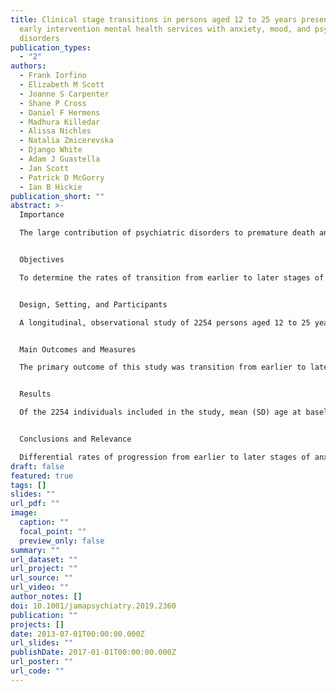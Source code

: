 ```yaml
---
title: Clinical stage transitions in persons aged 12 to 25 years presenting to
  early intervention mental health services with anxiety, mood, and psychotic
  disorders
publication_types:
  - "2"
authors:
  - Frank Iorfino
  - Elizabeth M Scott
  - Joanne S Carpenter
  - Shane P Cross
  - Daniel F Hermens
  - Madhura Killedar
  - Alissa Nichles
  - Natalia Zmicerevska
  - Django White
  - Adam J Guastella
  - Jan Scott
  - Patrick D McGorry
  - Ian B Hickie
publication_short: ""
abstract: >-
  Importance  

  The large contribution of psychiatric disorders to premature death and persistent disability among young people means that earlier identification and enhanced long-term care for those who are most at risk of developing life-threatening or chronic disorders is critical. Clinical staging as an adjunct to diagnosis to address emerging psychiatric disorders has been proposed for young people presenting for care; however, the longer-term utility of this system has not been established.


  Objectives  

  To determine the rates of transition from earlier to later stages of anxiety, mood, psychotic, or comorbid disorders and to identify the demographic and clinical characteristics that are associated with the time course of these transitions.


  Design, Setting, and Participants  

  A longitudinal, observational study of 2254 persons aged 12 to 25 years who obtained mental health care at 2 early intervention mental health services in Sydney, Australia, and were recruited to a research register between June 18, 2008, and July 24, 2018 (the Brain and Mind Centre Optymise Cohort).


  Main Outcomes and Measures  

  The primary outcome of this study was transition from earlier to later clinical stages. A multistate Markov model was used to examine demographic (ie, age, sex, engagement in education, employment, or both) and clinical (ie, social and occupational function, clinical presentation, personal history of mental illness, physical health comorbidities, treatment use, self-harm, suicidal thoughts and behaviors) factors associated with these transitions.


  Results  

  Of the 2254 individuals included in the study, mean (SD) age at baseline was 18.18 (3.33) years and 1330 (59.0%) were female. Data on race/ethnicity were not available. Median (interquartile range) follow-up was 14 (5-33) months. Of 685 participants at stage 1a (nonspecific symptoms), 253 (36.9%) transitioned to stage 1b (attenuated syndromes). Transition was associated with lower social functioning (hazard ratio [HR], 0.77; 95% CI, 0.66-0.90), engagement with education, employment, or both (HR, 0.47; 95% CI, 0.25-0.91), manic-like experiences (HR, 2.12; 95% CI, 1.19-3.78), psychotic-like experiences (HR, 2.13; 95% CI, 1.38-3.28), self-harm (HR, 1.42; 95% CI, 1.01-1.99), and older age (HR, 1.27; 95% CI, 1.11-1.45). Of 1370 stage 1b participants, 176 (12.8%) transitioned to stage 2 (full-threshold) disorders. Transition was associated with psychotic-like experiences (HR, 2.31; 95% CI, 1.65-3.23), circadian disturbance (HR, 1.66; 95% CI, 1.17-2.35), psychiatric medication (HR, 1.43; 95% CI, 1.03-1.99), childhood psychiatric disorder (HR, 1.62; 95% CI, 1.03-2.54), and older age (HR, 1.24; 95% CI, 1.05-1.45).


  Conclusions and Relevance  

  Differential rates of progression from earlier to later stages of anxiety, mood, psychotic, or comorbid disorders were observed in young persons who presented for care at various stages. Understanding the rate and factors associated with transition assists planning of stage-specific clinical interventions and secondary prevention trials.
draft: false
featured: true
tags: []
slides: ""
url_pdf: ""
image:
  caption: ""
  focal_point: ""
  preview_only: false
summary: ""
url_dataset: ""
url_project: ""
url_source: ""
url_video: ""
author_notes: []
doi: 10.1001/jamapsychiatry.2019.2360
publication: ""
projects: []
date: 2013-07-01T00:00:00.000Z
url_slides: ""
publishDate: 2017-01-01T00:00:00.000Z
url_poster: ""
url_code: ""
---
```

